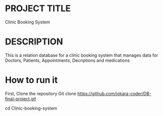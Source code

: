 # PROJECT TITLE
Clinic Booking System

# DESCRIPTION
This is a relation database for a clinic booking system that manages data for Doctors, Patients, Appointments, Decriptions and medications

# How to run it
First, Clone the repository
Git clone https://github.com/jokara-coder/DB-final-project.git

cd Clinic-booking-system
